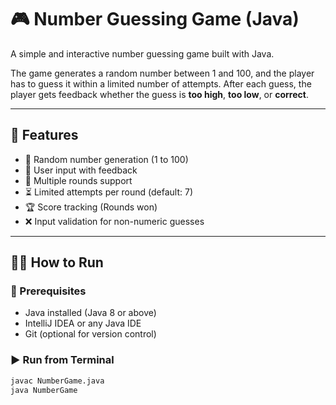 # 🎮 Number Guessing Game (Java)

A simple and interactive number guessing game built with Java.

The game generates a random number between 1 and 100, and the player has to guess it within a limited number of attempts. After each guess, the player gets feedback whether the guess is **too high**, **too low**, or **correct**.

---

## 🚀 Features

- 🎲 Random number generation (1 to 100)
- 👤 User input with feedback
- 🔁 Multiple rounds support
- ⏳ Limited attempts per round (default: 7)
- 🏆 Score tracking (Rounds won)
- ❌ Input validation for non-numeric guesses

---

## 🧑‍💻 How to Run

### 🔧 Prerequisites
- Java installed (Java 8 or above)
- IntelliJ IDEA or any Java IDE
- Git (optional for version control)

### ▶️ Run from Terminal
```bash
javac NumberGame.java
java NumberGame
